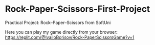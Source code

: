 # Rock-Paper-Scissors-First-Project
Practical Project: Rock–Paper–Scissors from SoftUni

Here you can play my game directly from your browser: https://replit.com/@IvailoBorisov/Rock-PaperScissorsGame?v=1
